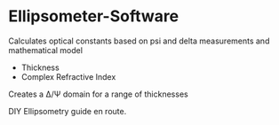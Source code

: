 # Ellipsometer-Software
Calculates optical constants based on psi and delta measurements and mathematical model
  - Thickness
  - Complex Refractive Index

Creates a ∆/Ψ domain for a range of thicknesses

DIY Ellipsometry guide en route.
